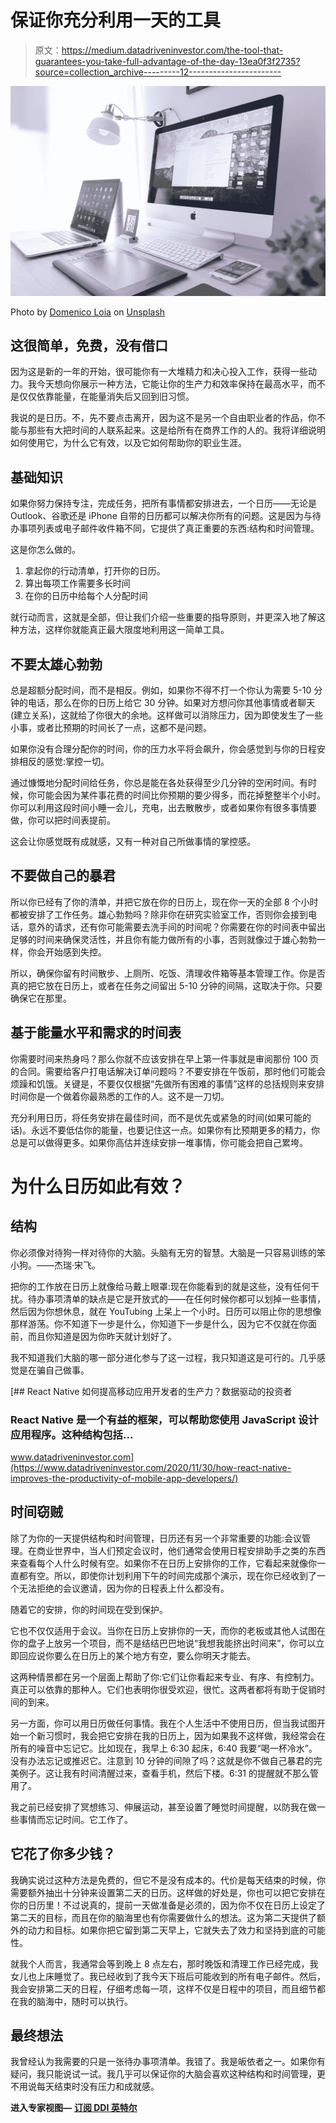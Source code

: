 # 保证你充分利用一天的工具

> 原文：<https://medium.datadriveninvestor.com/the-tool-that-guarantees-you-take-full-advantage-of-the-day-13ea0f3f2735?source=collection_archive---------12----------------------->

![](img/b077d5a5ac90d59682a6536426af3726.png)

Photo by [Domenico Loia](https://unsplash.com/@domenicoloia?utm_source=unsplash&utm_medium=referral&utm_content=creditCopyText) on [Unsplash](https://unsplash.com/s/photos/technology?utm_source=unsplash&utm_medium=referral&utm_content=creditCopyText)

## 这很简单，免费，没有借口

因为这是新的一年的开始，很可能你有一大堆精力和决心投入工作，获得一些动力。我今天想向你展示一种方法，它能让你的生产力和效率保持在最高水平，而不是仅仅依靠能量，在能量消失后又回到旧习惯。

我说的是日历。不，先不要点击离开，因为这不是另一个自由职业者的作品，你不能与那些有大把时间的人联系起来。这是给所有在商界工作的人的。我将详细说明如何使用它，为什么它有效，以及它如何帮助你的职业生涯。

## 基础知识

如果你努力保持专注，完成任务，把所有事情都安排进去，一个日历——无论是 Outlook、谷歌还是 iPhone 自带的日历都可以解决你所有的问题。这是因为与待办事项列表或电子邮件收件箱不同，它提供了真正重要的东西:结构和时间管理。

这是你怎么做的。

1.  拿起你的行动清单，打开你的日历。
2.  算出每项工作需要多长时间
3.  在你的日历中给每个人分配时间

就行动而言，这就是全部，但让我们介绍一些重要的指导原则，并更深入地了解这种方法，这样你就能真正最大限度地利用这一简单工具。

## 不要太雄心勃勃

总是超额分配时间，而不是相反。例如，如果你不得不打一个你认为需要 5-10 分钟的电话，那么在你的日历上给它 30 分钟。如果对方想问你其他事情或者聊天(建立关系)，这就给了你很大的余地。这样做可以消除压力，因为即使发生了一些小事，或者比预期的时间长了一点，这都不是问题。

如果你没有合理分配你的时间，你的压力水平将会飙升，你会感觉到与你的日程安排相反的感觉:掌控一切。

通过慷慨地分配时间给任务，你总是能在各处获得至少几分钟的空闲时间。有时候，你可能会因为某件事花费的时间比你预期的要少得多，而花掉整整半个小时。你可以利用这段时间小睡一会儿，充电，出去散散步，或者如果你有很多事情要做，你可以把时间表提前。

这会让你感觉既有成就感，又有一种对自己所做事情的掌控感。

## 不要做自己的暴君

所以你已经有了你的清单，并把它放在你的日历上，现在你一天的全部 8 个小时都被安排了工作任务。雄心勃勃吗？除非你在研究实验室工作，否则你会接到电话，意外的请求，还有你可能需要去洗手间的时间呢？你需要在你的时间表中留出足够的时间来确保灵活性，并且你有能力做所有的小事，否则就像过于雄心勃勃一样，你会开始感到失控。

所以，确保你留有时间散步、上厕所、吃饭、清理收件箱等基本管理工作。你是否真的把它放在日历上，或者在任务之间留出 5-10 分钟的间隔，这取决于你。只要确保它在那里。

## 基于能量水平和需求的时间表

你需要时间来热身吗？那么你就不应该安排在早上第一件事就是审阅那份 100 页的合同。需要给客户打电话解决订单问题吗？不要安排在午饭前，那时他们可能会烦躁和饥饿。关键是，不要仅仅根据“先做所有困难的事情”这样的总括规则来安排时间你是一个做着你最熟悉的工作的人。这不是一刀切。

充分利用日历，将任务安排在最佳时间，而不是优先或紧急的时间(如果可能的话)。永远不要低估你的能量，也要记住这一点。如果你有比预期更多的精力，你总是可以做得更多。如果你高估并连续安排一堆事情，你可能会把自己累垮。

# 为什么日历如此有效？

## 结构

你必须像对待狗一样对待你的大脑。头脑有无穷的智慧。大脑是一只容易训练的笨小狗。——杰瑞·宋飞。

把你的工作放在日历上就像给马戴上眼罩:现在你能看到的就是这些，没有任何干扰。待办事项清单的缺点是它是开放式的——在任何时候你都可以划掉一些事情，然后因为你想休息，就在 YouTubing 上呆上一个小时。日历可以阻止你的思想像那样游荡。你不知道下一步是什么，你知道下一步是什么，因为它不仅就在你面前，而且你知道是因为你昨天就计划好了。

我不知道我们大脑的哪一部分进化参与了这一过程，我只知道这是可行的。几乎感觉是在骗自己做事。

[](https://www.datadriveninvestor.com/2020/11/30/how-react-native-improves-the-productivity-of-mobile-app-developers/) [## React Native 如何提高移动应用开发者的生产力？数据驱动的投资者

### React Native 是一个有益的框架，可以帮助您使用 JavaScript 设计应用程序。这种结构包括…

www.datadriveninvestor.com](https://www.datadriveninvestor.com/2020/11/30/how-react-native-improves-the-productivity-of-mobile-app-developers/) 

## 时间窃贼

除了为你的一天提供结构和时间管理，日历还有另一个非常重要的功能:会议管理。在商业世界中，当人们预定会议时，他们通常会使用日程安排助手之类的东西来查看每个人什么时候有空。如果你不在日历上安排你的工作，它看起来就像你一直都有空。所以，即使你计划利用下午的时间完成那个演示，现在你已经收到了一个无法拒绝的会议邀请，因为你的日程表上什么都没有。

随着它的安排，你的时间现在受到保护。

它也不仅仅适用于会议。当你在日历上安排你的一天，而你的老板或其他人试图在你的盘子上放另一个项目，而不是结结巴巴地说“我想我能挤出时间来”，你可以立即回应说你要么在日历上的某个地方有空，要么你明天才能去。

这两种情景都在另一个层面上帮助了你:它们让你看起来专业、有序、有控制力。真正可以依靠的那种人。它们也表明你很受欢迎，很忙。这两者都将有助于促销时间的到来。

另一方面，你可以用日历做任何事情。我在个人生活中不使用日历，但当我试图开始一个新习惯时，我会把它安排在我的日历上，因为如果我不这样做，我经常会在所有的噪音中忘记它。比如现在，我早上 6:30 起床，6:40 我要“喝一杯冷水”。没有办法忘记或推迟它。注意到 10 分钟的间隙了吗？这就是你不做自己暴君的完美例子。这让我有时间清醒过来，查看手机，然后下楼。6:31 的提醒就不那么管用了。

我之前已经安排了冥想练习、伸展运动，甚至设置了睡觉时间提醒，以防我在做一些事情而忘记时间。它工作了。

## 它花了你多少钱？

我确实说过这种方法是免费的，但它不是没有成本的。代价是每天结束的时候，你需要额外抽出十分钟来设置第二天的日历。这样做的好处是，你也可以把它安排在你的日历里！不过说真的，提前一天做准备是必须的，因为你不仅在日历上设定了第二天的目标，而且在你的脑海里也有你需要做什么的想法。这为第二天提供了额外的动力和目标。如果你把它留到第二天早上，它就失去了效力和坚持到底的可能性。

就我个人而言，我通常会等到晚上 8 点左右，那时晚饭和清理工作已经完成，我女儿也上床睡觉了。我已经收到了我今天下班后可能收到的所有电子邮件。然后，我会安排第二天的日程，仔细考虑每一项，这样不仅是日程中的项目，而且细节都在我的脑海中，随时可以执行。

## 最终想法

我曾经认为我需要的只是一张待办事项清单。我错了。我是皈依者之一。如果你有疑问，我只能说试一试。我几乎可以保证你的大脑会喜欢这种结构和时间管理，更不用说每天结束时没有压力和成就感。

**进入专家视图—** [**订阅 DDI 英特尔**](https://datadriveninvestor.com/ddi-intel)